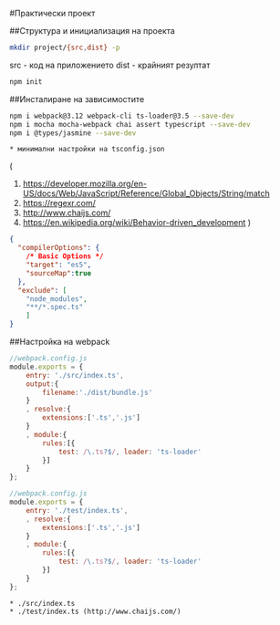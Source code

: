 #Практически проект

##Структура и инициализация на проекта

```bash
mkdir project/{src,dist} -p
```

src  - код на приложението
dist - крайният резултат

```bash
npm init
```

##Инсталиране на зависимостите

```bash
npm i webpack@3.12 webpack-cli ts-loader@3.5 --save-dev 
npm i mocha mocha-webpack chai assert typescript --save-dev
npm i @types/jasmine --save-dev
```

    * минимални настройки на tsconfig.json

(
1. https://developer.mozilla.org/en-US/docs/Web/JavaScript/Reference/Global_Objects/String/match
2. https://regexr.com/
3. http://www.chaijs.com/
4. https://en.wikipedia.org/wiki/Behavior-driven_development
)

```json
{
  "compilerOptions": {
    /* Basic Options */
    "target": "es5",
    "sourceMap":true
  },
  "exclude": [
    "node_modules",
    "**/*.spec.ts"
    ]
}
```

##Настройка на webpack

```js
//webpack.config.js
module.exports = {
    entry: './src/index.ts',
    output:{
        filename:'./dist/bundle.js'
    }
    , resolve:{
        extensions:['.ts','.js']
    }
    , module:{
        rules:[{
            test: /\.ts?$/, loader: 'ts-loader'
        }]
    }
};
```

```js
//webpack.config.js
module.exports = {
    entry: './test/index.ts',
    , resolve:{
        extensions:['.ts','.js']
    }
    , module:{
        rules:[{
            test: /\.ts?$/, loader: 'ts-loader'
        }]
    }
};
```
    * ./src/index.ts
    * ./test/index.ts (http://www.chaijs.com/)
